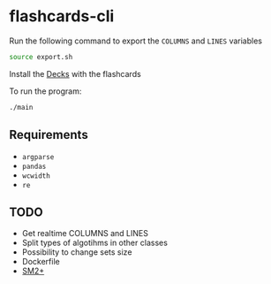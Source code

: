 # flashcards-cli

Run the following command to export the `COLUMNS` and `LINES` variables

```bash
source export.sh
```

Install the [Decks](https://github.com/HTsuyoshi/jp-flash-decks) with the flashcards

To run the program:

```bash
./main
```

## Requirements

- `argparse`
- `pandas`
- `wcwidth`
- `re`

## TODO

- Get realtime COLUMNS and LINES
- Split types of algotihms in other classes
- Possibility to change sets size
- Dockerfile
- [SM2+](http://www.blueraja.com/blog/477/a-better-spaced-repetition-learning-algorithm-sm2)
